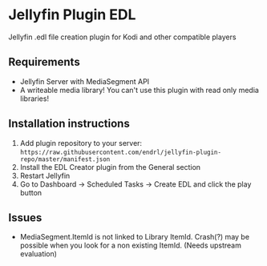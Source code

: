 # Jellyfin Plugin EDL
Jellyfin .edl file creation plugin for Kodi and other compatible players

## Requirements
- Jellyfin Server with MediaSegment API
- A writeable media library! You can't use this plugin with read only media libraries!

## Installation instructions
1. Add plugin repository to your server: `https://raw.githubusercontent.com/endrl/jellyfin-plugin-repo/master/manifest.json`
2. Install the EDL Creator plugin from the General section
3. Restart Jellyfin
4. Go to Dashboard -> Scheduled Tasks -> Create EDL and click the play button

## Issues
- MediaSegment.ItemId is not linked to Library ItemId. Crash(?) may be possible when you look for a non existing ItemId. (Needs upstream evaluation)
